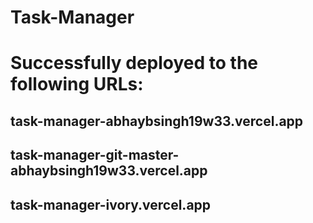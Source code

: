 # Task-Manager

# Successfully deployed to the following URLs:

## task-manager-abhaybsingh19w33.vercel.app
## task-manager-git-master-abhaybsingh19w33.vercel.app
## task-manager-ivory.vercel.app
